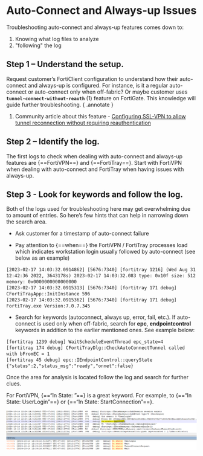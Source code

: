 # Auto-Connect and Always-up Issues

Troubleshooting auto-connect and always-up features comes down to:

1. Knowing what log files to analyze
2. "following" the log

## Step 1 – Understand the setup.

Request customer’s FortiClient configuration to understand how their auto-connect and always-up is configured. For instance, is it a regular auto-connect or auto-connect only when off-fabric? Or maybe customer uses **`tunnel-connect-without-reauth`** (1) feature on FortiGate. This knowledge will guide further troubleshooting.
{ .annotate }

1. Community article about this feature - [Configuring SSL-VPN to allow tunnel reconnection without requiring reauthentication](https://community.fortinet.com/t5/FortiGate/Technical-Tip-Configuring-SSL-VPN-to-allow-tunnel-reconnection/ta-p/220498)

## Step 2 – Identify the log.

The first logs to check when dealing with auto-connect and always-up features are {==FortiVPN==} and {==FortiTray==}. Start with FortiVPN when dealing with auto-connect and FortiTray when having issues with always-up.

## Step 3 - Look for keywords and follow the log.

Both of the logs used for troubleshooting here may get overwhelming due to amount of entries. So here’s few hints that can help in narrowing down the search area.

- Ask customer for a timestamp of auto-connect failure

- Pay attention to {==when==} the FortiVPN / FortiTray processes load which indicates workstation login usually followed by auto-connect (see below as an example)

```
[2023-02-17 14:03:32.0914862] [5676:7340] [fortitray 1216] (Wed Aug 31 12:42:36 2022, 3643178s) 2023-02-17 14:03:32.083 type: 0x10f size: 512 memory: 0x0000000000000000
[2023-02-17 14:03:32.0915313] [5676:7340] [fortitray 171 debug] CFortiTrayApp::InitInstance 596
[2023-02-17 14:03:32.0915362] [5676:7340] [fortitray 171 debug] FortiTray.exe Version:7.0.7.345
```

- Search for keywords (autoconnect, always up, error, fail, etc.). If auto-connect is used only when off-fabric, search for **epc**, **endpointcontrol** keywords in addition to the earlier mentioned ones. See example below:

```
[fortitray 1239 debug] WaitScheduleEventThread epc_state=4
[fortitray 174 debug] CFortiTrayDlg::CheckAutoConnectTunnel called with bFromEC = 1
[fortitray 45 debug] epc::IEndpointControl::queryState {"status":2,"status_msg":"ready","onnet":false}
```

Once the area for analysis is located follow the log and search for further clues.

For FortiVPN, {==“In State: ”==} is a great keyword. For example, to {==“In State: UserLogin”==} or {==“In State: StartConnection”==}.

![In state](assets/in%20state.png)